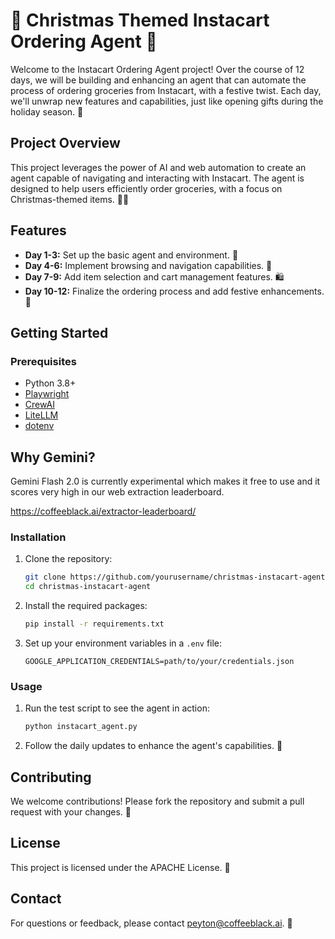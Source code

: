 # 🎄 Christmas Themed Instacart Ordering Agent 🎅

Welcome to the Instacart Ordering Agent project! Over the course of 12 days, we will be building and enhancing an agent that can automate the process of ordering groceries from Instacart, with a festive twist. Each day, we'll unwrap new features and capabilities, just like opening gifts during the holiday season. 🎁

## Project Overview

This project leverages the power of AI and web automation to create an agent capable of navigating and interacting with Instacart. The agent is designed to help users efficiently order groceries, with a focus on Christmas-themed items. 🎅🛒

## Features

- **Day 1-3:** Set up the basic agent and environment. 🎄
- **Day 4-6:** Implement browsing and navigation capabilities. 🧭
- **Day 7-9:** Add item selection and cart management features. 🛍️
- **Day 10-12:** Finalize the ordering process and add festive enhancements. 🎉

## Getting Started

### Prerequisites

- Python 3.8+
- [Playwright](https://playwright.dev/python/docs/intro)
- [CrewAI](https://crewai.com)
- [LiteLLM](https://litellm.com)
- [dotenv](https://pypi.org/project/python-dotenv/)

## Why Gemini?

Gemini Flash 2.0 is currently experimental which makes it free to use and it scores very high in our web extraction leaderboard.

https://coffeeblack.ai/extractor-leaderboard/

### Installation

1. Clone the repository:
   ```bash
   git clone https://github.com/yourusername/christmas-instacart-agent.git
   cd christmas-instacart-agent
   ```

2. Install the required packages:
   ```bash
   pip install -r requirements.txt
   ```

3. Set up your environment variables in a `.env` file:
   ```plaintext
   GOOGLE_APPLICATION_CREDENTIALS=path/to/your/credentials.json
   ```

### Usage

1. Run the test script to see the agent in action:
   ```bash
   python instacart_agent.py
   ```

2. Follow the daily updates to enhance the agent's capabilities. 🎁

## Contributing

We welcome contributions! Please fork the repository and submit a pull request with your changes. 🤝

## License

This project is licensed under the APACHE License. 📜

## Contact

For questions or feedback, please contact peyton@coffeeblack.ai. 📧

